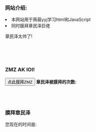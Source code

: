 <html lang="zh">
<head>       
   <title>膜拜章民泽网站</title>
</head>
<body>
  <main>
    <script>
      var pre=0;
    </script>
    <h3>网站介绍:</h3>
    <li>本网站用于蒟蒻yyj学习html和JavaScript</li>
    <li>同时膜拜章民泽巨佬</li>
    <p>章民泽太帅了!</p>
    <br><br><br>
    <h3>ZMZ AK IOI!</h3>
    <button type="button" onclick="pre+=1">点此膜拜ZMZ

</button>
    <b>章民泽被膜拜的次数:</b>
    <script>
        document.write(pre);
    </script>
  </main>
  <aside>
    <br><br><br>
    <h3>膜拜章民泽</h3>
    您现在的时间是:
    <script>
      document.write(Date());
    </script>
  </aside>
</body>
</html>
